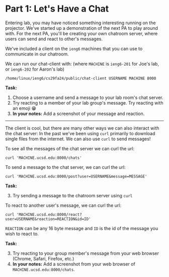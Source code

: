 # Part 1: Let's Have a Chat

Entering lab, you may have noticed something interesting running on the projector. We've started up a demonstration of the next PA to play around with.
For the next PA, you'll be creating your own chatroom server, where users can send and react to other's messages.

We've included a client on the `ieng6` machines that you can use to communicate in our chatroom.

We can run our chat-client with: (where `MACHINE` is `ieng6-201` for Joe's lab, or `ieng6-202` for Aaron's lab)
```
/home/linux/ieng6/cs29fa24/public/chat-client USERNAME MACHINE 8000
```

**Task:** 
1. Choose a username and send a message to your lab room's chat server.
2. Try reacting to a member of your lab group's message. Try reacting with an emoji 😁
3. **In your notes:** Add a screenshot of your message and reaction.
---
The client is cool, but there are many other ways we can also interact with the chat server:
 In the past we've been using `curl` primarily to download single files from the internet. We can also use `curl` to send messages!

To see all the messages of the chat server we can curl the url:
```
curl 'MACHINE.ucsd.edu:8000/chats'
```


To send a message to the chat server, we can curl the url:
```
curl 'MACHINE.ucsd.edu:8000/post?user=USERNAME&message=MESSAGE'
```
**Task:** 

3.  Try sending a message to the chatroom server using `curl`


To react to another user's message, we can curl the url:
```
curl 'MACHINE.ucsd.edu:8000/react?user=USERNAME&reaction=REACTION&id=ID'
```
`REACTION` can be any 16 byte message and `ID` is the id of the message you wish to react to. 

**Task:** 

3. Try reacting to your group member's message from your web browser (Chrome, Safari, Firefox, etc.)
4. **In your notes:** Add a screenshot from your web browser of `MACHINE.ucsd.edu:8000/chats`.
